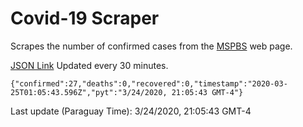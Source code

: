 # Covid-19 Scraper

Scrapes the number of confirmed cases from the [MSPBS](https://www.mspbs.gov.py/covid-19.php) web page.

[JSON Link](https://jmayalag.github.io/covid19-scrape/cases.json)
Updated every 30 minutes.
```
{"confirmed":27,"deaths":0,"recovered":0,"timestamp":"2020-03-25T01:05:43.596Z","pyt":"3/24/2020, 21:05:43 GMT-4"}
```
Last update (Paraguay Time): 3/24/2020, 21:05:43 GMT-4